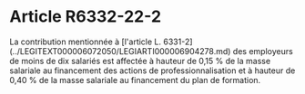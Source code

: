 # Article R6332-22-2

 

<p align="left">
  La contribution mentionnée à [l'article L. 6331-2](../LEGITEXT000006072050/LEGIARTI000006904278.md) des employeurs de moins de dix salariés est affectée à hauteur de 0,15 % de la masse salariale au financement des actions de professionnalisation et à hauteur de 0,40 % de la masse salariale au financement du plan de formation.<br />
</p>